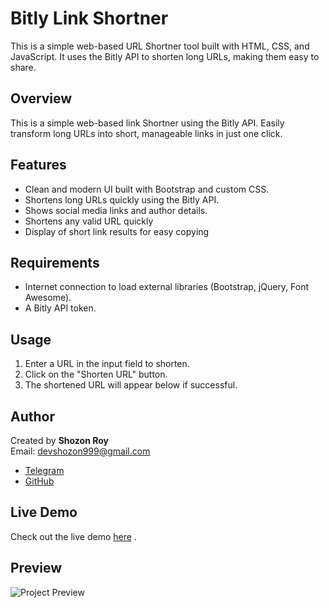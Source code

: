 # Bitly Link Shortner

This is a simple web-based URL Shortner tool built with HTML, CSS, and JavaScript. It uses the Bitly API to shorten long URLs, making them easy to share.

## Overview

This is a simple web-based link Shortner using the Bitly API. Easily transform long URLs into short, manageable links in just one click.

## Features
- Clean and modern UI built with Bootstrap and custom CSS.
- Shortens long URLs quickly using the Bitly API.
- Shows social media links and author details.
- Shortens any valid URL quickly
- Display of short link results for easy copying

## Requirements
- Internet connection to load external libraries (Bootstrap, jQuery, Font Awesome).
- A Bitly API token.

## Usage
1. Enter a URL in the input field to shorten.
2. Click on the "Shorten URL" button.
3. The shortened URL will appear below if successful.


## Author

Created by **Shozon Roy**  
Email: [devshozon999@gmail.com](mailto:devshozon999@gmail.com)  
- [Telegram](https://t.me/shozonroy2)
- [GitHub](https://github.com/Shozon-Roy)

## Live Demo

Check out the live demo [here](https://bitlyshortner.onrender.com/) .

## Preview

![Project Preview](https://api.urlbox.io/v1/ca482d7e-9417-4569-90fe-80f7c5e1c781/2e96f8f6f8aa5533e1fac70eb8498bf694e761326906887cd71997a58d02dd44/png?url=https%3A%2F%2Fshozon-roy.github.io%2FBitly-Link-Shortner%2F&width=1440&height=1024&hide_cookie_banners=true)
